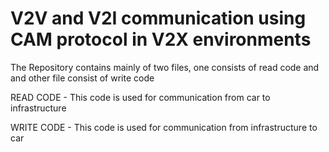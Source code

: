 # V2V and V2I communication using CAM protocol in V2X environments

The Repository contains mainly of two files, one consists of read code and and other file consist of write code

READ CODE - This code is used for communication from car to infrastructure

WRITE CODE - This code is used for communication from infrastructure to car
